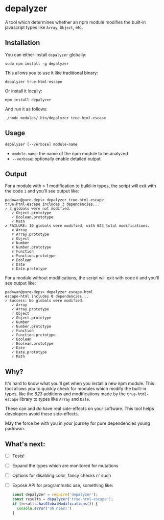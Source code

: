 # depalyzer

A tool which determines whether an npm module modifies the built-in javascript types like `Array`, `Object`, etc.

## Installation

You can either install `depalyzer` globally:

```
sudo npm install -g depalyzer
```

This allows you to use it like traditional binary:

```
depalyzer true-html-escape
```

Or install it locally:

```
npm install depalyzer
```

And run it as follows:

```
./node_modules/.bin/depalyzer true-html-escape
```

## Usage

```
depalyzer [--verbose] module-name
```

* `module-name`: the name of the npm module to be analyzed
* `--verbose`: optionally enable detailed output

## Output

For a module with > 1 modification to build-in types, the script will exit with the code `1` and you'll see output like:

```
padowan@pure-deps> depalyzer true-html-escape
true-html-escape includes 3 dependencies...
✓ 3 globals were not modified.
   ✓ Object.prototype
   ✓ Boolean.prototype
   ✓ Math
✗ FAILURE: 10 globals were modified, with 623 total modifications.
   ✗ Array
   ✗ Array.prototype
   ✗ Object
   ✗ Number
   ✗ Number.prototype
   ✗ Function
   ✗ Function.prototype
   ✗ Boolean
   ✗ Date
   ✗ Date.prototype
```

For a module without modifications, the script will exit with code `0` and you'll see output like:

```
padowan@pure-deps> depalyzer escape-html
escape-html includes 0 dependencies...
✓ Success: No globals were modified.
   ✓ Array
   ✓ Array.prototype
   ✓ Object
   ✓ Object.prototype
   ✓ Number
   ✓ Number.prototype
   ✓ Function
   ✓ Function.prototype
   ✓ Boolean
   ✓ Boolean.prototype
   ✓ Date
   ✓ Date.prototype
   ✓ Math
 ```

## Why?

It's hard to know what you'll get when you install a new npm module. This tool allows you to quickly check for modules which modify the built-in types, like the *623* additions and modifications made by the `true-html-escape` library to types like `Array` and `Date`.

These can and *do* have real side-effects on your software.  This tool helps developers avoid those side-effects.

May the force be with you in your journey for pure dependencies young padowan.

## What's next:

* [ ] Tests!
* [ ] Expand the types which are monitored for mutations
* [ ] Options for disabling color, fancy checks n' such
* [ ] Expose API for programmatic use, something like:

  ```javascript
  const depalyzer = require('depalyzer');
  const results = depalyzer('true-html-escape');
  if (results.hasGlobalModifications()) {
    console.error('Oh noes!')
  }
  ```
